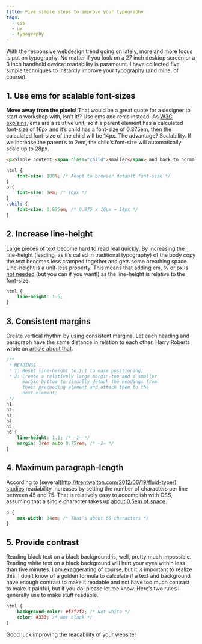 ```yaml
---
title: Five simple steps to improve your typography
tags:
  - css
  - ux
  - typography
---
```


With the responsive webdesign trend going on lately, more and more focus is put on typography. No matter if you look on a 27 inch desktop screen or a 3 inch handheld device: readability is paramount. I have collected five simple techniques to instantly improve your typography (and mine, of course).

## 1. Use ems for scalable font-sizes

**Move away from the pixels!** That would be a great quote for a designer to start a workshop with, isn’t it!? Use ems and rems instead. As [W3C explains](http://www.w3.org/Style/Examples/007/units), ems are a relative unit, so if a parent element has a calculated font-size of 16px and it’s child has a font-size of 0.875em, then the calculated font-size of the child will be 14px. The advantage? Scalability. If we increase the parent’s to 2em, the child’s font-size will automatically scale up to 28px.

```html
<p>Simple content <span class="child">smaller</span> and back to normal</p>
```

```css
html {
	font-size: 100%; /* Adapt to browser default font-size */
}
p {
	font-size: 1em; /* 16px */
}
.child {
	font-size: 0.875em; /* 0.875 x 16px = 14px */
}
```

## 2. Increase line-height

Large pieces of text become hard to read real quickly. By increasing the line-height (leading, as it’s called in traditional typography) of the body copy the text becomes less cramped together and gets some breathing space. Line-height is a unit-less property. This means that adding em, % or px is [not needed](http://www.w3.org/TR/CSS2/visudet.html#propdef-line-height) (but you can if you want!) as the line-height is relative to the font-size.

```css
html {
	line-height: 1.5;
}
```

## 3. Consistent margins

Create vertical rhythm by using consistent margins. Let each heading and paragraph have the same distance in relation to each other. Harry Roberts wrote an [article about that](http://csswizardry.com/2012/06/single-direction-margin-declarations/).

```css
/**
 * HEADINGS
 * 1: Reset line-height to 1.1 to ease positioning;
 * 2: Create a relatively large margin-top and a smaller
      margin-bottom to visually detach the headings from
      their preceeding element and attach them to the
      next element;
 */
h1,
h2,
h3,
h4,
h5,
h6 {
	line-height: 1.1; /* -1- */
	margin: 3rem auto 0.75rem; /* -2- */
}
```

## 4. Maximum paragraph-length

According to [several(http://trentwalton.com/2012/06/19/fluid-type/) [studies](http://adamdscott.com/typography/set-your-measure-optimizing-line-length-for-reading/) readability increases by setting the number of characters per line between 45 and 75. That is relatively easy to accomplish with CSS, assuming that a single character takes up [about 0.5em of space](http://www.maxdesign.com.au/articles/em/).

```css
p {
	max-width: 34em; /* That's about 68 characters */
}
```

## 5. Provide contrast

Reading black text on a black background is, well, pretty much impossible. Reading white text on a black background will hurt your eyes within less than five minutes. I am exaggerating of course, but it is important to realize this. I don’t know of a golden formula to calculate if a text and background have enough contrast to make it readable and not have too much contrast to make it painful, but if you do: please let me know. Here’s two rules I generally use to make stuff readable.

```css
html {
	background-color: #f2f2f2; /* Not white */
	color: #333; /* Not black */
}
```

Good luck improving the readability of your website!
